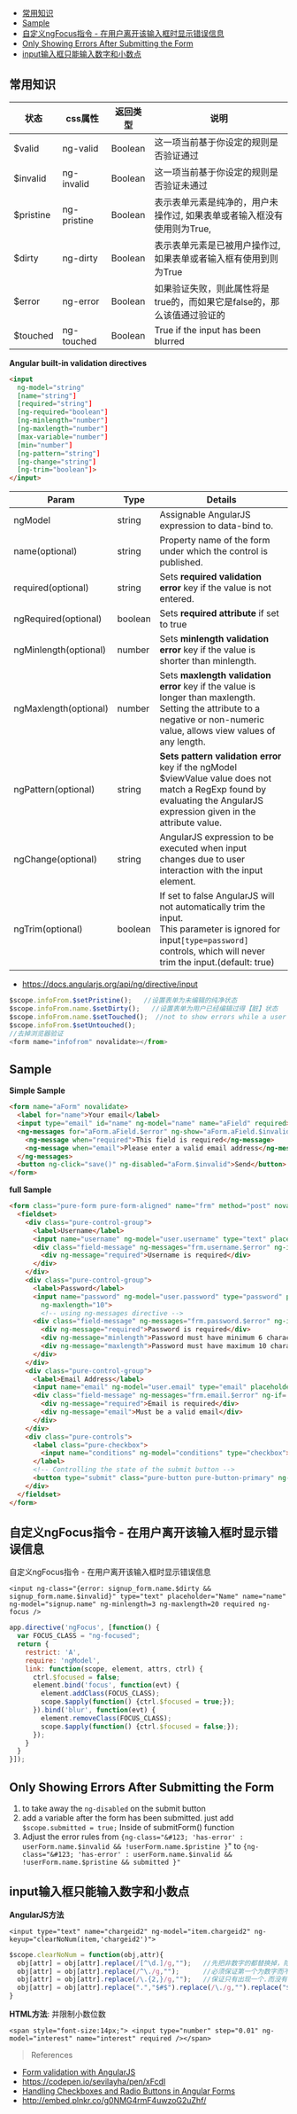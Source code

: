 - [常用知识](#常用知识)
- [Sample](#sample)
- [自定义ngFocus指令 - 在用户离开该输入框时显示错误信息](#%E8%87%AA%E5%AE%9A%E4%B9%89ngfocus%E6%8C%87%E4%BB%A4---%E5%9C%A8%E7%94%A8%E6%88%B7%E7%A6%BB%E5%BC%80%E8%AF%A5%E8%BE%93%E5%85%A5%E6%A1%86%E6%97%B6%E6%98%BE%E7%A4%BA%E9%94%99%E8%AF%AF%E4%BF%A1%E6%81%AF)
- [Only Showing Errors After Submitting the Form](#only-showing-errors-after-submitting-the-form)
- [input输入框只能输入数字和小数点](#input%E8%BE%93%E5%85%A5%E6%A1%86%E5%8F%AA%E8%83%BD%E8%BE%93%E5%85%A5%E6%95%B0%E5%AD%97%E5%92%8C%E5%B0%8F%E6%95%B0%E7%82%B9)

## 常用知识

状态|css属性|返回类型|说明
---|---|---|---
$valid|ng-valid| Boolean|这一项当前基于你设定的规则是否验证通过
$invalid| ng-invalid| Boolean| 这一项当前基于你设定的规则是否验证未通过
$pristine| ng-pristine| Boolean |表示表单元素是纯净的，用户未操作过, 如果表单或者输入框没有使用则为True, 
$dirty| ng-dirty| Boolean| 表示表单元素是已被用户操作过, 如果表单或者输入框有使用到则为True
$error|ng-error|Boolean|如果验证失败，则此属性将是true的，而如果它是false的，那么该值通过验证的
$touched|ng-touched|Boolean|True if the input has been blurred

**Angular built-in validation directives**

```html
<input
  ng-model="string"
  [name="string"]
  [required="string"]
  [ng-required="boolean"]
  [ng-minlength="number"]
  [ng-maxlength="number"]
  [max-variable="number"] 
  [min="number"]
  [ng-pattern="string"]
  [ng-change="string"]
  [ng-trim="boolean"]>
</input>
```

Param|Type|Details
---|---|---
ngModel|string	|Assignable AngularJS expression to data-bind to.
name(optional)|string|Property name of the form under which the control is published.
required(optional)|string|Sets **required validation error** key if the value is not entered.
ngRequired(optional)|boolean|Sets **required attribute** if set to true
ngMinlength(optional)|number|Sets **minlength validation error** key if the value is shorter than minlength.
ngMaxlength(optional)|number|Sets **maxlength validation error** key if the value is longer than maxlength. Setting the attribute to a negative or non-numeric value, allows view values of any length.
ngPattern(optional)|string|**Sets pattern validation error** key if the ngModel $viewValue value does not match a RegExp found by evaluating the AngularJS expression given in the attribute value.| If the expression evaluates to a RegExp object, then this is used directly. |If the expression evaluates to a string, then it will be converted to a RegExp after wrapping it in ^ and $ characters. For instance, "abc" will be converted to new RegExp('^abc$').<br>**Note**: Avoid using the g flag on the RegExp, as it will cause each successive search to start at the index of the last search's match, thus not taking the whole input value into account
ngChange(optional)|string|AngularJS expression to be executed when input changes due to user interaction with the input element.
ngTrim(optional)|boolean|If set to false AngularJS will not automatically trim the input. <br>This parameter is ignored for input`[type=password]` controls, which will never trim the input.(default: true)

- https://docs.angularjs.org/api/ng/directive/input

```javascript
$scope.infoFrom.$setPristine();   //设置表单为未编辑的纯净状态
$scope.infoFrom.name.$setDirty();   //设置表单为用户已经编辑过得【脏】状态
$scope.infoFrom.name.$setTouched();  //not to show errors while a user is typing
$scope.infoFrom.$setUntouched();
//去掉浏览器验证
<form name="infofrom" novalidate></from>
```

## Sample

**Simple Sample**

```html
<form name="aForm" novalidate> 
  <label for="name">Your email</label> 
  <input type="email" id="name" ng-model="name" name="aField" required>
  <ng-messages for="aForm.aField.$error" ng-show="aForm.aField.$invalid && aForm.aField.$dirty">
    <ng-message when="required">This field is required</ng-message>
    <ng-message when="email">Please enter a valid email address</ng-message>
  </ng-messages>
  <button ng-click="save()" ng-disabled="aForm.$invalid">Send</button>
</form>
```

**full Sample**

```html
<form class="pure-form pure-form-aligned" name="frm" method="post" novalidate autocomplete="off">
  <fieldset>
    <div class="pure-control-group">
      <label>Username</label>
      <input name="username" ng-model="user.username" type="text" placeholder="Username" required>
      <div class="field-message" ng-messages="frm.username.$error" ng-if='frm.username.$dirty' ng-cloak>
        <div ng-message="required">Username is required</div>
      </div>
    </div>
    <div class="pure-control-group">
      <label>Password</label>
      <input name="password" ng-model="user.password" type="password" placeholder="Password" required ng-minlength="6"
        ng-maxlength="10">
        <!-- using ng-messages directive -->
      <div class="field-message" ng-messages="frm.password.$error" ng-if='frm.password.$dirty' ng-cloak>
        <div ng-message="required">Password is required</div>
        <div ng-message="minlength">Password must have minimum 6 characters</div>
        <div ng-message="maxlength">Password must have maximum 10 characters</div>
      </div>
    </div>
    <div class="pure-control-group">
      <label>Email Address</label>
      <input name="email" ng-model="user.email" type="email" placeholder="Email Address" required>
      <div class="field-message" ng-messages="frm.email.$error" ng-if='frm.email.$dirty' ng-cloak>
        <div ng-message="required">Email is required</div>
        <div ng-message="email">Must be a valid email</div>
      </div>
    </div>
    <div class="pure-controls">
      <label class="pure-checkbox">
        <input name="conditions" ng-model="conditions" type="checkbox">I've read the terms and conditions
      </label>
      <!-- Controlling the state of the submit button -->
      <button type="submit" class="pure-button pure-button-primary" ng-disabled="frm.$invalid || !conditions">Submit</button>
    </div>
  </fieldset>
</form>
```

## 自定义ngFocus指令 - 在用户离开该输入框时显示错误信息

自定义ngFocus指令 - 在用户离开该输入框时显示错误信息

`<input ng-class="{error: signup_form.name.$dirty && signup_form.name.$invalid}" type="text" placeholder="Name" name="name" ng-model="signup.name" ng-minlength=3 ng-maxlength=20 required ng-focus />`

```javascript
app.directive('ngFocus', [function() {
  var FOCUS_CLASS = "ng-focused";
  return {
    restrict: 'A',
    require: 'ngModel',
    link: function(scope, element, attrs, ctrl) {
      ctrl.$focused = false;
      element.bind('focus', function(evt) {
        element.addClass(FOCUS_CLASS);
        scope.$apply(function() {ctrl.$focused = true;});
      }).bind('blur', function(evt) {
        element.removeClass(FOCUS_CLASS);
        scope.$apply(function() {ctrl.$focused = false;});
      });
    }
  }
}]);
```

## Only Showing Errors After Submitting the Form

1. to take away the `ng-disabled` on the submit button
2.  add a variable after the form has been submitted. just add `$scope.submitted = true;` Inside of submitForm() function
3.  Adjust the error rules from `{ng-class="&#123; 'has-error' : userForm.name.$invalid && !userForm.name.$pristine }`" to `{ng-class="&#123; 'has-error' : userForm.name.$invalid && !userForm.name.$pristine && submitted }"`

## input输入框只能输入数字和小数点

**AngularJS方法**

`<input type="text" name="chargeid2" ng-model="item.chargeid2" ng-keyup="clearNoNum(item,'chargeid2')">`

```javascript
$scope.clearNoNum = function(obj,attr){
  obj[attr] = obj[attr].replace(/[^\d.]/g,"");   //先把非数字的都替换掉，除了数字和.
  obj[attr] = obj[attr].replace(/^\./g,"");      //必须保证第一个为数字而不是.
  obj[attr] = obj[attr].replace(/\.{2,}/g,"");   //保证只有出现一个.而没有多个.
  obj[attr] = obj[attr].replace(".","$#$").replace(/\./g,"").replace("$#$",".");  //保证.只出现一次，而不能出现两次以上
}
```

**HTML方法**:  并限制小数位数

`<span style="font-size:14px;"> <input type="number" step="0.01" ng-model="interest" name="interest" required /></span>`

> References
- [Form validation with AngularJS](https://scotch.io/tutorials/angularjs-form-validation)
- https://codepen.io/sevilayha/pen/xFcdI
- [Handling Checkboxes and Radio Buttons in Angular Forms](https://scotch.io/tutorials/handling-checkboxes-and-radio-buttons-in-angular-forms)
- http://embed.plnkr.co/g0NMG4rmF4uwzoG2uZhf/
